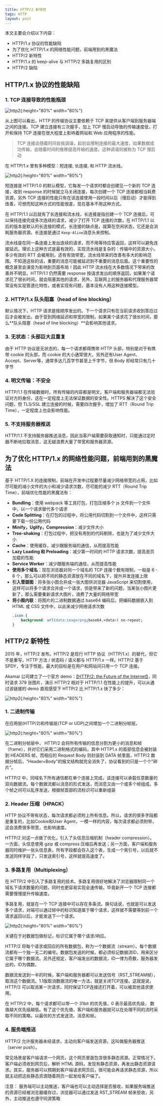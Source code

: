 ```yaml
---
title: HTTP/2 新特性
tags: HTTP
layout: post
---
```


本文主要会介绍以下内容：
- HTTP/1.x 协议的性能缺陷
- 为了优化 HTTP/1.x 的网络性能问题，前端用到的黑魔法
- HTTP/2 新特性
- HTTP/1.x 的 keep-alive 与 HTTP/2 多路复用的区别
- HTTP/2 缺陷

## HTTP/1.x 协议的性能缺陷

### 1. TCP 连接导致的性能瓶颈

![http2](/assets/images/posts/http/http2-01.png){:height="80%" width="80%"}

从上图可以看出，HTTP 的传输协议主要依赖于 TCP 来提供从客户端到服务器端之间的连接。TCP 建立连接有三次握手，加上 TCP 慢启动导致的传输速度低，打开和保持 TCP 连接在很大程度上影响着网站和 Web 应用程序的性能。
<blockquote>
<p>
TCP 连接会随着时间自我调谐，起初会限制连接的最大速度，如果数据成功传输，会随着时间的推移提高传输的速度。这种调谐则被称为 TCP 慢启动
</p>
</blockquote>

在 HTTP/1.x 里有多种模型：短连接, 长连接, 和 HTTP 流水线。

![http2](/assets/images/posts/http/http2-02.png){:height="80%" width="80%"}

短连接是 HTTP/1.0 的默认模型，它每发一个请求时都会创建见一个新的 TCP 连接，收到 response 的时候就立马关闭连接，每次创建一个 TCP 连接都相当耗费资源，另外 TCP 连接的性能只有在该连接使用一段时间以后（慢启动）才能得到改善，可想而知这种方式的性能很差，现在基本不用这种方式。


在 HTTP/1.1 以后就有了长连接和流水线，长连接是指创建一个 TCP 连接后，可以保持连接完成多次连续的请求，减少了打开 TCP 连接的次数，在 HTTP/1.1 以后的版本是默认的长连接的模式，长连接的缺点是，就算在空闲状态，它还是会消耗服务器资源。长连接是通过 ```Keep-Alive```消息头来控制。


流水线是在同一条连接上发出连续的请求，而不用等待应答返回，这样可以避免连接延迟。理论上这种方式是最有效的，实现流水线是复杂的：传输中的资源大小，多少有效的 RTT 会被用到，还有有效带宽，流水线带来的改善有多大的影响范围。不知道这些的话，重要的消息可能被延迟到不重要的消息后面。这个重要性的概念甚至会演变为影响到页面布局！因此 HTTP 流水线在大多数情况下带来的改善并不明显。HTTP/1.1 仍然需要 response 按请求发出的顺序返回，如果某个请求花了很长时间，就会阻塞其他的请求，另外，互联网上的服务器和代理服务器常常没有实现管道化特性，或者实现有问题，基本没有人用这种连接模型。

### 2. HTTP/1.x 队头阻塞（head of line blocking）
默认情况下，HTTP 请求是按顺序发出的。下一个请求只有在当前请求收到答应过后才会被发出，由于受到网络延迟和带宽的限制，如果某个请求花了很长时间，那么**队头阻塞（head of line blocking）**会影响其他请求。

### 3. 无状态：头部巨大且重复
由于 HTTP 协议是无状态的，每一个请求都得携带 HTTP 头部，特别是对于有携带 cookie 的头部，而 cookie 的大小通常很大，另外还有User Agent、Accept、Server等，通常多达几百字节甚至上千字节，但 Body 却经常只有几十字节

### 4. 明文传输：不安全
HTTP/1.1 在传输数据时，所有传输的内容都是明文，客户端和服务器端都无法验证对方的身份，这在一定程度上无法保证数据的安全性。HTTPS 解决了这个安全问题，但 TLS/SSL 建立连接的时候，需要四次握手，增加了 RTT（Round Trip Time），一定程度上也会影响性能。

### 5. 不支持服务器推送
HTTP/1.1 不支持服务器推送消息，因此当客户端需要获取通知时，只能通过定时器不断地拉取消息，这无疑浪费大量了带宽和服务器资源。

## 为了优化 HTTP/1.x 的网络性能问题，前端用到的黑魔法
基于 HTTP/1.X 的连接限制，前端在开发中过程要尽量减少网络带宽的占用，比如尽可能的减小文件的大小和减少请求次数，尽可能的减少 RTT（Round Trip Time），前端优化性能的黑魔法有：

- **Bundling**：使用 webpack 等工具打包，打包压缩多个 js 文件到一个文件中，以一个请求替代多个请求
- **Code Splitting**：在打包的过程中，将公用代码切割到一个文件中，这样只需要下载一份公用代码
- **Minify，Uglify，Compression**：减少文件大小
- **Tree-shaking**：打包过程中，把没有用到的代码剔除，也是为了减少文件大小
- **Cache**：使用缓存，减少跟服务端的通信，从而提高性能
- **Lazy Loading 和 Preloading**：减少第一时间的 HTTP 请求次数，提高首页加载的性能
- **Service Worker**：减少跟服务端的通信，从而提高性能
- **使用多个域名**：现在浏览器对同一个域名的 TCP 连接个数有限制，一般是 6 - 8 个，那么可以把不同的静态资源放在不同的域名下，提升并发连接上限
- **引入雪碧图**：将多张小图合并成一张大图供浏览器 JavaScript 来切割使用，这样可以将多个请求合并成一个请求，但是带来了新的问题，当某张小图片更新了，那么需要重新请求大图片，浪费了大量的网络带宽
- **将小图内联**：将图片的二进制数据通过 base64 编码后，把编码数据嵌入到 HTML 或 CSS 文件中，以此来减少网络请求次数
    ```css
    .icon {
        background: url(data:image/png;base64,<data>) no-repeat;
    }
    ```

## HTTP/2 新特性
2015 年，HTTP/2 发布。HTTP/2 是现行 HTTP 协议（HTTP/1.x）的替代，但它不是重写，HTTP 方法 / 状态码 / 语义都与 HTTP/1.x 一样。HTTP/2 基于 SPDY，专注于性能，最大的目标是在用户和网站间只用一个 TCP 连接。


Akamai 公司建立了一个官方 demo：[【HTTP/2: the Future of the Internet】](https://http2.akamai.com/demo)，同时请求 379 张图片，演示 HTTP/2 相对于 HTTP/1.1 在性能上的提升，可以从通过该链接的 demo 直观感受下 HTTP/2 比 HTTP/1.x 快了多少：

![http2](/assets/images/posts/http/http2-03.gif){:height="80%" width="80%"}

### 1. 二进制传输
在应用层(HTTP/2)和传输层(TCP or UDP)之间增加一个二进制分帧层。

![http2](/assets/images/posts/http/http2-04.png){:height="80%" width="80%"}

在二进制分帧层中， HTTP/2 会将所有传输的信息分割为更小的消息和帧（frame），并对它们采用二进制格式的编码，其中 HTTP1.x 的首部信息会被封装到 HEADERS 帧，而相应的 Request Body 则封装到 DATA 帧里面，HTTP/2 数据分帧后，“Header+Body"的报文结构就完全消失了，协议看到的只是一个个"碎片”。


HTTP/2 中，同域名下所有通信都在单个连接上完成，该连接可以承载任意数量的双向数据流。每个数据流都以消息的形式发送，而消息又由一个或多个帧组成。多个帧之间可以乱序发送，根据帧首部的流标识可以重新组装

### 2. Header 压缩（HPACK）
HTTP 协议不带有状态，每次请求都必须附上所有信息。所以，请求的很多字段都是重复的，比如Cookie和User Agent，一模一样的内容，每次请求都必须附带，这会浪费很多带宽，也影响速度。


HTTP/2 对这一点做了优化，引入了头信息压缩机制（header compression）。一方面，头信息使用 gzip 或 compress 压缩后再发送；另一方面，客户端和服务器同时维护一张头信息表，所有字段都会存入这个表，生成一个索引号，以后就不发送同样字段了，只发送索引号，这样就提高速度了。

### 3. 多路复用（Multiplexing）
在 HTTP/2 中引入了多路复用的技术。多路复用很好地解决了浏览器限制同一个域名下请求数量的问题，同时也更容易实现全速传输，毕竟新开一个 TCP 连接都需要慢慢提升传输速度。


多路复用，就是在一个 TCP 连接中可以存在多条流。换句话说，也就是可以发送多个请求，对端可以通过帧中的标识知道属于哪个请求，这样就不需要等到前一个请求返回以后，才能发送下一个请求。

![http2](/assets/images/posts/http/http2-05.jpeg){:height="80%" width="80%"}

关键在于对数据包做标记，标识它属于哪个请求/响应。

HTTP/2 将每个请求或回应的所有数据包，称为一个数据流（stream）。每个数据流都有一个独一无二的编号。数据包发送的时候，都必须标记数据流ID，用来区分它属于哪个数据流。另外还规定，客户端发出的数据流，ID一律为奇数，服务器发出的，ID为偶数。


数据流发送到一半的时候，客户端和服务器都可以发送信号（RST_STREAM帧），取消这个数据流。1.1版取消数据流的唯一方法，就是关闭TCP连接。这就是说，HTTP/2 可以取消某一次请求，同时保证TCP连接还打开着，可以被其他请求使用。


在 HTTP/2 中，每个请求都可以带一个 31bit 的优先值，0 表示最高优先级， 数值越大优先级越低。有了这个优先值，客户端和服务器就可以在处理不同的流时采取不同的策略，以最优的方式发送流、消息和帧。

### 4. 服务端推送
HTTP/2 允许服务器未经请求，主动向客户端发送资源，这叫做服务器推送（server push）。


常见场景是客户端请求一个网页，这个网页里面包含很多静态资源。正常情况下，客户端必须收到网页后，解析 HTML 源码，发现有静态资源，再发出静态资源请求。其实，服务器可以预期到客户端请求网页后，很可能会再请求静态资源，所以就主动把这些静态资源随着网页一起发给客户端了。


注意： 服务端可以主动推送，客户端也可以主动选择是否接收，如果服务端推送的资源已经被浏览器缓存过，浏览器可以通过发送 RST_STREAM 帧来拒收，另外，主动推送也遵守同源策略